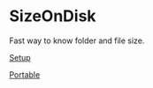 # SizeOnDisk

Fast way to know folder and file size.

[Setup](https://github.com/BeePerNet/SizeOnDisk/raw/master/Release/SizeOnDiskSetup.msi)

[Portable](https://github.com/BeePerNet/SizeOnDisk/raw/master/Release/SizeOnDiskPortable.zip)
